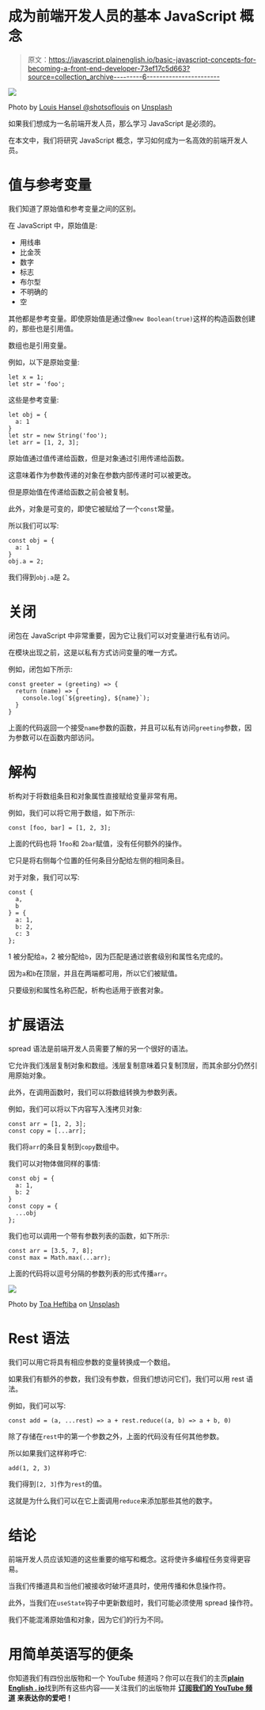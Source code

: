 # 成为前端开发人员的基本 JavaScript 概念

> 原文：<https://javascript.plainenglish.io/basic-javascript-concepts-for-becoming-a-front-end-developer-73ef17c5d663?source=collection_archive---------6----------------------->

![](img/db1c1f65a1cd9a71cc6e11544ae94e3b.png)

Photo by [Louis Hansel @shotsoflouis](https://unsplash.com/@louishansel?utm_source=medium&utm_medium=referral) on [Unsplash](https://unsplash.com?utm_source=medium&utm_medium=referral)

如果我们想成为一名前端开发人员，那么学习 JavaScript 是必须的。

在本文中，我们将研究 JavaScript 概念，学习如何成为一名高效的前端开发人员。

# 值与参考变量

我们知道了原始值和参考变量之间的区别。

在 JavaScript 中，原始值是:

*   用线串
*   比金茨
*   数字
*   标志
*   布尔型
*   不明确的
*   空

其他都是参考变量。即使原始值是通过像`new Boolean(true)`这样的构造函数创建的，那些也是引用值。

数组也是引用变量。

例如，以下是原始变量:

```
let x = 1;
let str = 'foo';
```

这些是参考变量:

```
let obj = {
  a: 1
}
let str = new String('foo');
let arr = [1, 2, 3];
```

原始值通过值传递给函数，但是对象通过引用传递给函数。

这意味着作为参数传递的对象在参数内部传递时可以被更改。

但是原始值在传递给函数之前会被复制。

此外，对象是可变的，即使它被赋给了一个`const`常量。

所以我们可以写:

```
const obj = {
  a: 1
}
obj.a = 2;
```

我们得到`obj.a`是 2。

# 关闭

闭包在 JavaScript 中非常重要，因为它让我们可以对变量进行私有访问。

在模块出现之前，这是以私有方式访问变量的唯一方式。

例如，闭包如下所示:

```
const greeter = (greeting) => {
  return (name) => {
    console.log(`${greeting}, ${name}`);
  }
}
```

上面的代码返回一个接受`name`参数的函数，并且可以私有访问`greeting`参数，因为参数可以在函数内部访问。

# 解构

析构对于将数组条目和对象属性直接赋给变量非常有用。

例如，我们可以将它用于数组，如下所示:

```
const [foo, bar] = [1, 2, 3];
```

上面的代码也将 1`foo`和 2`bar`赋值，没有任何额外的操作。

它只是将右侧每个位置的任何条目分配给左侧的相同条目。

对于对象，我们可以写:

```
const {
  a,
  b
} = {
  a: 1,
  b: 2,
  c: 3
};
```

1 被分配给`a`，2 被分配给`b`，因为匹配是通过嵌套级别和属性名完成的。

因为`a`和`b`在顶层，并且在两端都可用，所以它们被赋值。

只要级别和属性名称匹配，析构也适用于嵌套对象。

# 扩展语法

spread 语法是前端开发人员需要了解的另一个很好的语法。

它允许我们浅层复制对象和数组。浅层复制意味着只复制顶层，而其余部分仍然引用原始对象。

此外，在调用函数时，我们可以将数组转换为参数列表。

例如，我们可以将以下内容写入浅拷贝对象:

```
const arr = [1, 2, 3];
const copy = [...arr];
```

我们将`arr`的条目复制到`copy`数组中。

我们可以对物体做同样的事情:

```
const obj = {
  a: 1,
  b: 2
}
const copy = {
  ...obj
};
```

我们也可以调用一个带有参数列表的函数，如下所示:

```
const arr = [3.5, 7, 8];
const max = Math.max(...arr);
```

上面的代码将以逗号分隔的参数列表的形式传播`arr`。

![](img/bece5030e200c45ca66a5f8487179927.png)

Photo by [Toa Heftiba](https://unsplash.com/@heftiba?utm_source=medium&utm_medium=referral) on [Unsplash](https://unsplash.com?utm_source=medium&utm_medium=referral)

# Rest 语法

我们可以用它将具有相应参数的变量转换成一个数组。

如果我们有额外的参数，我们没有参数，但我们想访问它们，我们可以用 rest 语法。

例如，我们可以写:

```
const add = (a, ...rest) => a + rest.reduce((a, b) => a + b, 0)
```

除了存储在`rest`中的第一个参数之外，上面的代码没有任何其他参数。

所以如果我们这样称呼它:

```
add(1, 2, 3)
```

我们得到`[2, 3]`作为`rest`的值。

这就是为什么我们可以在它上面调用`reduce`来添加那些其他的数字。

# 结论

前端开发人员应该知道的这些重要的缩写和概念。这将使许多编程任务变得更容易。

当我们传播道具和当他们被接收时破坏道具时，使用传播和休息操作符。

此外，当我们在`useState`钩子中更新数组时，我们可能必须使用 spread 操作符。

我们不能混淆原始值和对象，因为它们的行为不同。

# **用简单英语写的便条**

你知道我们有四份出版物和一个 YouTube 频道吗？你可以在我们的主页[**plain English . io**](https://plainenglish.io/)找到所有这些内容——关注我们的出版物并 [**订阅我们的 YouTube 频道**](https://www.youtube.com/channel/UCtipWUghju290NWcn8jhyAw) **来表达你的爱吧！**
